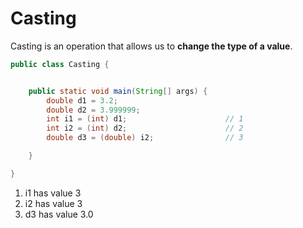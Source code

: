# Casting

Casting is an operation that allows us
to **change the type of a value**.

``` java 
public class Casting {


    public static void main(String[] args) {
        double d1 = 3.2;
        double d2 = 3.999999;
        int i1 = (int) d1;                      // 1
        int i2 = (int) d2;                      // 2
        double d3 = (double) i2;                // 3

    }

}
``` 
1. i1 has value 3
2. i2 has value 3
3. d3 has value 3.0
